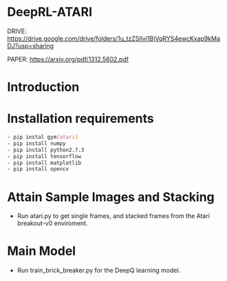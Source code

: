# DeepRL-ATARI
DRIVE: https://drive.google.com/drive/folders/1u_tzZSIlvi1BjVqRYS4ewcKxap9kMaDJ?usp=sharing

PAPER: https://arxiv.org/pdf/1312.5602.pdf

# Introduction 


# Installation requirements

```sh
- pip instal gym[atari] 
- pip install numpy
- pip install python2.7.3
- pip install tensorflow
- pip install matplotlib
- pip install opencv
```

# Attain Sample Images and Stacking 
- Run atari.py to get single frames, and stacked frames from the Atari breakout-v0 enviroment.


# Main Model
- Run train_brick_breaker.py for the DeepQ learning model. 
